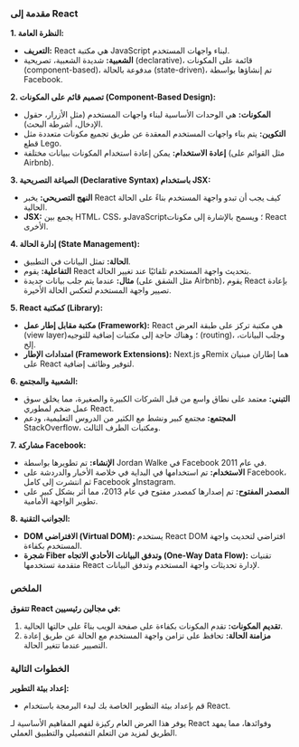 ### مقدمة إلى React

**1. النظرة العامة:**
   - **التعريف:** React هي مكتبة JavaScript لبناء واجهات المستخدم.
   - **الشعبية:** شديدة الشعبية، تصريحية (declarative)، قائمة على المكونات (component-based)، مدفوعة بالحالة (state-driven)، تم إنشاؤها بواسطة Facebook.

**2. تصميم قائم على المكونات (Component-Based Design):**
   - **المكونات:** هي الوحدات الأساسية لبناء واجهات المستخدم (مثل الأزرار، حقول الإدخال، أشرطة البحث).
   - **التكوين:** يتم بناء واجهات المستخدم المعقدة عن طريق تجميع مكونات متعددة مثل قطع Lego.
   - **إعادة الاستخدام:** يمكن إعادة استخدام المكونات ببيانات مختلفة (مثل القوائم على Airbnb).

**3. الصياغة التصريحية (Declarative Syntax) باستخدام JSX:**
   - **النهج التصريحي:** يخبر React كيف يجب أن تبدو واجهة المستخدم بناءً على الحالة الحالية.
   - **JSX:** يجمع بين HTML، CSS، وJavaScript؛ ويسمح بالإشارة إلى مكونات React الأخرى.

**4. إدارة الحالة (State Management):**
   - **الحالة:** تمثل البيانات في التطبيق.
   - **التفاعلية:** يقوم React بتحديث واجهة المستخدم تلقائيًا عند تغيير الحالة.
   - **مثال:** عندما يتم جلب بيانات جديدة (مثل الشقق على Airbnb)، يقوم React بإعادة تصيير واجهة المستخدم لتعكس الحالة الأخيرة.

**5. React كمكتبة (Library):**
   - **مكتبة مقابل إطار عمل (Framework):** React هي مكتبة تركز على طبقة العرض (view layer)؛ وهناك حاجة إلى مكتبات إضافية للتوجيه (routing)، وجلب البيانات، إلخ.
   - **امتدادات الإطار (Framework Extensions):** Next.js وRemix هما إطاران مبنيان على React لتوفير وظائف إضافية.

**6. الشعبية والمجتمع:**
   - **التبني:** معتمد على نطاق واسع من قبل الشركات الكبيرة والصغيرة، مما يخلق سوق عمل ضخم لمطوري React.
   - **المجتمع:** مجتمع كبير ونشط مع الكثير من الدروس التعليمية، ودعم StackOverflow، ومكتبات الطرف الثالث.

**7. مشاركة Facebook:**
   - **الإنشاء:** تم تطويرها بواسطة Jordan Walke في Facebook في عام 2011.
   - **الاستخدام:** تم استخدامها في البداية في خلاصة الأخبار والدردشة على Facebook، ثم انتشرت إلى كامل Facebook وInstagram.
   - **المصدر المفتوح:** تم إصدارها كمصدر مفتوح في عام 2013، مما أثر بشكل كبير على تطوير الواجهة الأمامية.

**8. الجوانب التقنية:**
   - **DOM الافتراضي (Virtual DOM):** يستخدم React DOM افتراضي لتحديث واجهة المستخدم بكفاءة.
   - **شجرة Fiber وتدفق البيانات الأحادي الاتجاه (One-Way Data Flow):** تقنيات متقدمة تستخدمها React لإدارة تحديثات واجهة المستخدم وتدفق البيانات.

### الملخص

**تتفوق React في مجالين رئيسيين:**
1. **تقديم المكونات:** تقدم المكونات بكفاءة على صفحة الويب بناءً على حالتها الحالية.
2. **مزامنة الحالة:** تحافظ على تزامن واجهة المستخدم مع الحالة عن طريق إعادة التصيير عندما تتغير الحالة.

### الخطوات التالية

**إعداد بيئة التطوير:**
   - قم بإعداد بيئة التطوير الخاصة بك لبدء البرمجة باستخدام React.

يوفر هذا العرض العام ركيزة لفهم المفاهيم الأساسية لـ React وفوائدها، مما يمهد الطريق لمزيد من التعلم التفصيلي والتطبيق العملي.